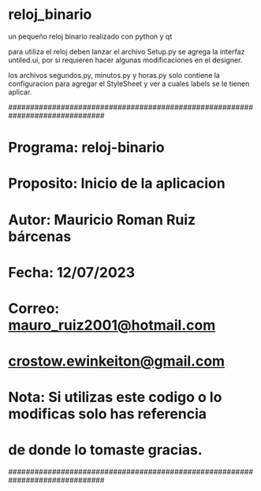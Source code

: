 # reloj_binario
un pequeño reloj binario realizado con python y qt

para utiliza el reloj deben lanzar el archivo Setup.py
se agrega la interfaz untiled.ui, por si requieren hacer algunas modificaciones en el designer.

los archivos segundos.py, minutos.py y horas.py 
solo contiene la configuracion para agregar el StyleSheet y ver a cuales labels se le tienen
aplicar.

##############################################################################
# Programa: reloj-binario                                                    #
# Proposito: Inicio de la aplicacion                                         #
# Autor: Mauricio Roman Ruiz bárcenas                                        #
# Fecha: 12/07/2023                                                          #
# Correo: mauro_ruiz2001@hotmail.com                                         #
#         crostow.ewinkeiton@gmail.com                                       #
# Nota: Si utilizas este codigo o lo modificas solo has referencia            #
#       de donde lo tomaste gracias.                                         #
##############################################################################
